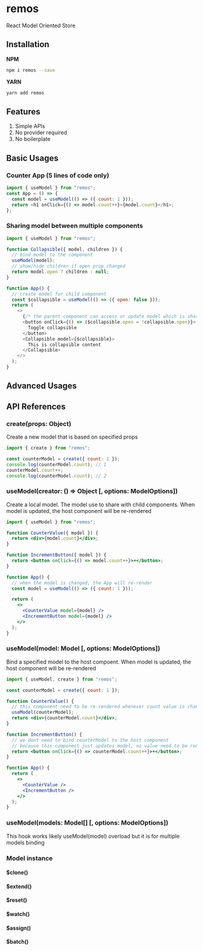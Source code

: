 # remos

React Model Oriented Store

## Installation

**NPM**

```bash
npm i remos --save
```

**YARN**

```bash
yarn add remos
```

## Features

1. Simple APIs
2. No provider required
3. No boilerplate

## Basic Usages

### Counter App (5 lines of code only)

```js
import { useModel } from "remos";
const App = () => {
  const model = useModel(() => ({ count: 1 }));
  return <h1 onClick={() => model.count++}>{model.count}</h1>;
};
```

### Sharing model between multiple components

```js
import { useModel } from "remos";

function Collapsible({ model, children }) {
  // bind model to the component
  useModel(model);
  // show/hide children if open prop changed
  return model.open ? children : null;
}

function App() {
  // create model for child component
  const $collapsible = useModel(() => ({ open: false }));
  return (
    <>
      {/* the parent component can access or update model which is shared with child components */}
      <button onClick={() => ($collapsible.open = !collapsible.open)}>
        Toggle collapsible
      </button>
      <Collapsible model={$collapsible}>
        This is collapsible content
      </Collapsible>
    </>
  );
}
```

## Advanced Usages

## API References

### create(props: Object)

Create a new model that is based on specified props

```js
import { create } from "remos";

const counterModel = create({ count: 1 });
console.log(counterModel.count); // 1
counterModel.count++;
console.log(counterModel.count); // 2
```

### useModel(creator: () => Object \[, options: ModelOptions])

Create a local model. The model use to share with child components. When model is updated, the host component will be re-rendered

```jsx
import { useModel } from "remos";

function CounterValue({ model }) {
  return <div>{model.count}</div>;
}

function IncrementButton({ model }) {
  return <button onClick={() => model.count++}>+</button>;
}

function App() {
  // when the model is changed, the App will re-render
  const model = useModel(() => ({ count: 1 }));

  return (
    <>
      <CounterValue model={model} />
      <IncrementButton model={model} />
    </>
  );
}
```

### useModel(model: Model \[, options: ModelOptions])

Bind a specified model to the host compoent. When model is updated, the host component will be re-rendered

```jsx
import { useModel, create } from "remos";

const counterModel = create({ count: 1 });

function CounterValue() {
  // this component need to be re-rendered whenever count value is changed
  useModel(counterModel);
  return <div>{counterModel.count}</div>;
}

function IncrementButton() {
  // we dont need to bind counterModel to the host component
  // because this component just updates model, no value need to be rendered
  return <button onClick={() => counterModel.count++}>+</button>;
}

function App() {
  return (
    <>
      <CounterValue />
      <IncrementButton />
    </>
  );
}
```

### useModel(models: Model[] \[, options: ModelOptions])

This hook works likely useModel(model) overload but it is for multiple models binding

### Model instance

#### $clone()

#### $extend()

#### $reset()

#### $watch()

#### $assign()

#### $batch()
